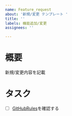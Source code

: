 ```yaml
---
name: Feature_request
about: '新規/変更 テンプレート '
title: ''
labels: 機能追加/変更
assignees: ''

---
```


# 概要
新規/変更内容を記載

# タスク
- [ ] [GitHubRules](https://gist.github.com/CatBloom/d15b7e26705dd801787a69996d72669f)を確認する
